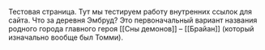 Тестовая страница. Тут мы тестируем работу внутренних ссылок для сайта. Что за деревня Эмбруд? Это первоначальный вариант названия родного города главного героя [[Сны демонов]] – [[Брайан]] (который изначально вообще был Томми).